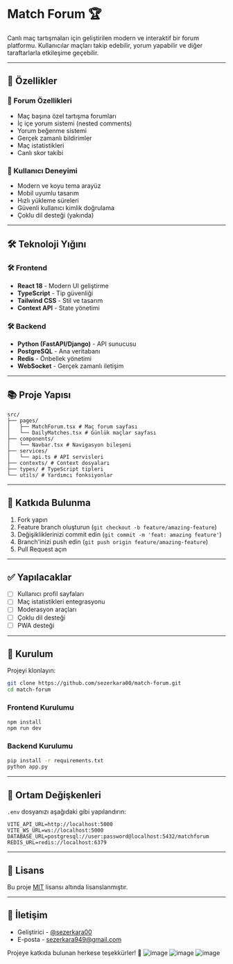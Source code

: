 # Match Forum 🏆

Canlı maç tartışmaları için geliştirilen modern ve interaktif bir forum platformu. Kullanıcılar maçları takip edebilir, yorum yapabilir ve diğer taraftarlarla etkileşime geçebilir.

---

## 🌟 Özellikler

### 💬 Forum Özellikleri
- Maç başına özel tartışma forumları
- İç içe yorum sistemi (nested comments)
- Yorum beğenme sistemi
- Gerçek zamanlı bildirimler
- Maç istatistikleri
- Canlı skor takibi

### 🔐 Kullanıcı Deneyimi
- Modern ve koyu tema arayüz
- Mobil uyumlu tasarım
- Hızlı yükleme süreleri
- Güvenli kullanıcı kimlik doğrulama
- Çoklu dil desteği (yakında)

---

## 🛠 Teknoloji Yığını

### 🛠️ Frontend
- **React 18** - Modern UI geliştirme
- **TypeScript** - Tip güvenliği
- **Tailwind CSS** - Stil ve tasarım
- **Context API** - State yönetimi

### 🛠️ Backend
- **Python (FastAPI/Django)** - API sunucusu
- **PostgreSQL** - Ana veritabanı
- **Redis** - Önbellek yönetimi
- **WebSocket** - Gerçek zamanlı iletişim

---

## 📚 Proje Yapısı

```
src/
├── pages/
│   ├── MatchForum.tsx # Maç forum sayfası
│   └── DailyMatches.tsx # Günlük maçlar sayfası
├── components/
│   └── Navbar.tsx # Navigasyon bileşeni
├── services/
│   └── api.ts # API servisleri
├── contexts/ # Context dosyaları
├── types/ # TypeScript tipleri
└── utils/ # Yardımcı fonksiyonlar
```

---

## 💪 Katkıda Bulunma

1. Fork yapın
2. Feature branch oluşturun (`git checkout -b feature/amazing-feature`)
3. Değişikliklerinizi commit edin (`git commit -m 'feat: amazing feature'`)
4. Branch'inizi push edin (`git push origin feature/amazing-feature`)
5. Pull Request açın

---

## ✅ Yapılacaklar

- [ ] Kullanıcı profil sayfaları
- [ ] Maç istatistikleri entegrasyonu
- [ ] Moderasyon araçları
- [ ] Çoklu dil desteği
- [ ] PWA desteği

---

## 🐝 Kurulum

Projeyi klonlayın:
```bash
git clone https://github.com/sezerkara00/match-forum.git
cd match-forum
```

### Frontend Kurulumu
```bash
npm install
npm run dev
```

### Backend Kurulumu
```bash
pip install -r requirements.txt
python app.py
```

---

## 📂 Ortam Değişkenleri

`.env` dosyanızı aşağıdaki gibi yapılandırın:
```env
VITE_API_URL=http://localhost:5000
VITE_WS_URL=ws://localhost:5000
DATABASE_URL=postgresql://user:password@localhost:5432/matchforum
REDIS_URL=redis://localhost:6379
```

---

## 💎 Lisans

Bu proje [MIT](LICENSE) lisansı altında lisanslanmıştır.

---

## 🙏 İletişim

- Geliştirici - [@sezerkara00](https://github.com/sezerkara00)
- E-posta - sezerkara949@gmail.com

Projeye katkıda bulunan herkese teşekkürler! 🚀
![image](https://github.com/user-attachments/assets/d0873f00-0991-4d15-9d62-f53800b4ec5f)
![image](https://github.com/user-attachments/assets/87827d9c-c0b6-40ea-acb2-da5e5d0d9a35)
![image](https://github.com/user-attachments/assets/7c8dc747-fe97-4c7b-b2c5-e9429c192fdf)


